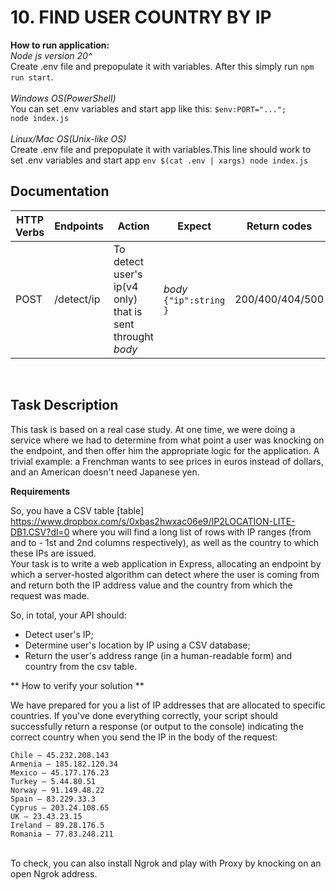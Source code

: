 # 10. FIND USER COUNTRY BY IP
**How to run application:**<br>
_Node js version 20^_<br>
Create .env file and prepopulate it with variables. After this simply run `npm run start`.<br><br>
_Windows OS(PowerShell)_<br>
You can set .env variables and start app like this: `$env:PORT="...";`<br>
 `node index.js`<br><br>
 _Linux/Mac OS(Unix-like OS)_<br>
Create .env file and prepopulate it with variables.This line should work to set .env variables and start app `env $(cat .env | xargs) node index.js`<br>

## Documentation
| HTTP Verbs | Endpoints | Action | Expect | Return codes | Request Example
| --- | --- | --- | --- | --- | --- |
| POST | /detect/ip | To detect user's ip(v4 only) that is sent throught _body_  | _body_ `{"ip":string }`|  200/400/404/500 |  _body_ `{"ip":"89.28.176.5" }`


<br>

## Task Description

This task is based on a real case study. At one time, we were doing a service where we had to determine from what point a user was knocking on the endpoint, and then offer him the appropriate logic for the application. A trivial example: a Frenchman wants to see prices in euros instead of dollars, and an American doesn't need Japanese yen.<br>


**Requirements**<br>

So, you have a CSV table [table] https://www.dropbox.com/s/0xbas2hwxac06e9/IP2LOCATION-LITE-DB1.CSV?dl=0 where you will find a long list of rows with IP ranges (from and to - 1st and 2nd columns respectively), as well as the country to which these IPs are issued.<br>
Your task is to write a web application in Express, allocating an endpoint by which a server-hosted algorithm can detect where the user is coming from and return both the IP address value and the country from which the request was made.<br>

So, in total, your API should:<br>
* Detect user's IP;<br>
* Determine user's location by IP using a CSV database;<br>
* Return the user's address range (in a human-readable form) and country from the csv table.<br>

** How to verify your solution **<br>

We have prepared for you a list of IP addresses that are allocated to specific countries. If you've done everything correctly, your script should successfully return a response (or output to the console) indicating the correct country when you send the IP in the body of the request:<br>


```
Chile — 45.232.208.143
Armenia — 185.182.120.34
Mexico — 45.177.176.23
Turkey — 5.44.80.51
Norway — 91.149.48.22
Spain — 83.229.33.3
Cyprus — 203.24.108.65
UK — 23.43.23.15
Ireland — 89.28.176.5
Romania — 77.83.248.211
```
<br>
To check, you can also install Ngrok and play with Proxy by knocking on an open Ngrok address.<br>
